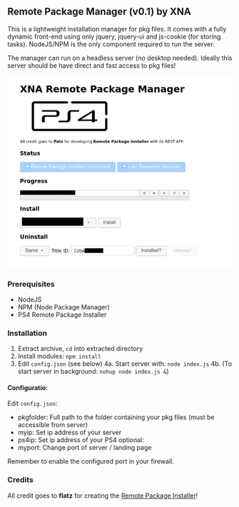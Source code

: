 ## Remote Package Manager (v0.1) by XNA

This is a lightweight installation manager for pkg files.
It comes with a fully dynamic front-end using only jquery, jquery-ui and js-cookie (for storing tasks).
NodeJS/NPM is the only component required to run the server.

The manager can run on a headless server (no desktop needed). Ideally this server should be have direct and fast access to pkg files!

![Preview](preview.png)

### Prerequisites
- NodeJS
- NPM (Node Package Manager)
- PS4 Remote Package Installer

### Installation 
1. Extract archive, `cd` into extracted directory
2. Install modules: `npm install`
3. Edit `config.json` (see below)
4a. Start server with: `node index.js`
4b. (To start server in background: `nohup node index.js &`)

#### Configuratio:
Edit `config.json`:
* pkgfolder: Full path to the folder containing your pkg files (must be accessible from server)
* myip: Set ip address of your server
* ps4ip: Set ip address of your PS4
optional:
* myport: Change port of server / landing page

Remember to enable the configured port in your firewall.

### Credits
All credit goes to **flatz** for creating the [Remote Package Installer](https://github.com/flatz/ps4_remote_pkg_installer)!
